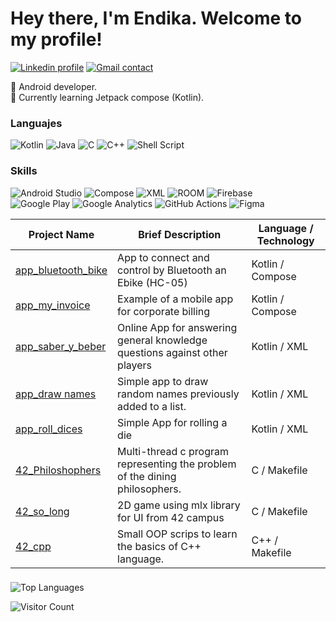# Hey there, I'm Endika. Welcome to my profile!

[![Linkedin profile](https://img.shields.io/badge/LinkedIn-0077B5?style=for-the-badge&logo=linkedin&logoColor=white)](https://www.linkedin.com/in/endika-correia-alonso-023b27121/)
[![Gmail contact](https://img.shields.io/badge/Gmail-D14836?style=for-the-badge&logo=gmail&logoColor=white)](mailto:endikacorreia@gmail.com)

📱 Android developer.  
🌱 Currently learning Jetpack compose (Kotlin).  

### Languajes
![Kotlin](https://img.shields.io/badge/Kotlin-grey?style=for-the-badge&logo=Kotlin&logoColor=-black)
![Java](https://img.shields.io/badge/Java-grey?style=for-the-badge&logo=openjdk&logoColor=white)
![C](https://img.shields.io/badge/C-black?style=for-the-badge&logo=&logoColor=white)
![C++](https://img.shields.io/badge/C++-black?style=for-the-badge&logo=&logoColor=white)
![Shell Script](https://img.shields.io/badge/shell%20script-%23054020?style=for-the-badge&logo=gnu-bash&logoColor=white)
### Skills
![Android Studio](https://img.shields.io/badge/Android-grey?style=for-the-badge&logo=androidstudio&logoColor=green)
![Compose](https://img.shields.io/badge/Compose-grey?style=for-the-badge&logo=android&logoColor=white)
![XML](https://img.shields.io/badge/</>XML-black.svg?style=for-the-badge&logo=xml&logoColor=white)
![ROOM](https://img.shields.io/badge/ROOM-grey?style=for-the-badge&logo=mysql&logoColor=white)
![Firebase](https://img.shields.io/badge/-Firebase-grey?style=for-the-badge&logo=Firebase)  
![Google Play](https://img.shields.io/badge/Play_Store-grey?style=for-the-badge&logo=google-play&logoColor=cyan)
![Google Analytics](https://img.shields.io/badge/Analytics-E37400?style=for-the-badge&logo=google%20analytics&logoColor=white)
![GitHub Actions](https://img.shields.io/badge/Actions_CI/CD-D24939?style=for-the-badge&logo=GitHub&logoColor=white)
![Figma](https://img.shields.io/badge/Figma-F24E1E?style=for-the-badge&logo=figma&logoColor=white)

| Project Name | Brief Description | Language / Technology |
| --- | --- | --- |
| [app_bluetooth_bike](https://github.com/EndikaCo/app_bluetooth_bike) | App to connect and control by Bluetooth an Ebike (HC-05)                   | Kotlin / Compose |
| [app_my_invoice](https://github.com/EndikaCo/app_my_invoice)         | Example of a mobile app for corporate billing                              | Kotlin / Compose |
| [app_saber_y_beber ](https://github.com/EndikaCo/app_saber_y_beber)  | Online App for answering general knowledge questions against other players | Kotlin / XML |
| [app_draw names](https://github.com/EndikaCo/app_name_draw)          | Simple app to draw random names previously added to a list.                | Kotlin / XML |
| [app_roll_dices](https://github.com/EndikaCo/app_roll_dices)         | Simple App for rolling a die                                               | Kotlin / XML |
| [42_Philoshophers](https://github.com/EndikaCo/42_philosophers)      | Multi-thread c program representing the problem of the dining philosophers.| C / Makefile |
| [42_so_long](https://github.com/EndikaCo/42_so_long)                 | 2D game using mlx library for UI from 42 campus                            | C / Makefile |
| [42_cpp](https://github.com/EndikaCo/42_cpp)                         | Small OOP scrips to learn the basics of C++ language.                      | C++ / Makefile |


###

![Top Languages](https://github-readme-stats.vercel.app/api/top-langs?username=endikaco&show_icons=true&locale=en&layout=compact&line_height=20&title_color=7A7ADB&icon_color=2234AE&text_color=D3D3D3&bg_color=0,000000,130F40)  

![Visitor Count](https://profile-counter.glitch.me/endikaco/count.svg)
